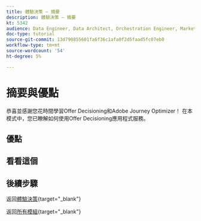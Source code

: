 ```yaml
---
title: 體驗決策 — 摘要
description: 體驗決策 — 摘要
kt: 5342
audience: Data Engineer, Data Architect, Orchestration Engineer, Marketer
doc-type: tutorial
source-git-commit: 13d790855601fa6f36c1afa0f2d5faad5fc07eb0
workflow-type: tm+mt
source-wordcount: '54'
ht-degree: 5%

---
```


# 摘要與優點

恭喜並感謝您花時間學習Offer Decisioning和Adobe Journey Optimizer！
在本模式中，您已瞭解如何使用Offer Decisioning應用程式服務。

## 優點

## 看看這個

## 後續步驟

返回[體驗決策](ajo-decisioning.md){target="_blank"}

返回[所有模組](./../../../../overview.md){target="_blank"}
